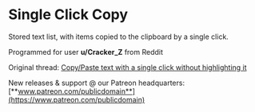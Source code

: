 # Single Click Copy

Stored text list, with items copied to the clipboard by a single click.

Programmed for user **u/Cracker_Z** from Reddit

Original thread: [Copy/Paste text with a single click without highlighting it](https://www.reddit.com/r/software/comments/ewoi4z/copypaste_text_with_a_single_click_without/)

New releases & support @ our Patreon headquarters: [**www.patreon.com/publicdomain**](https://www.patreon.com/publicdomain)
